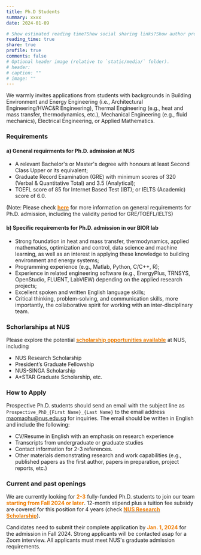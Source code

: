 ```yaml
---
title: Ph.D Students
summary: xxxx
date: 2024-01-09

# Show estimated reading time?Show social sharing links?Show author profile?Show comments?
reading_time: true
share: true  
profile: true
comments: false
# Optional header image (relative to `static/media/` folder).
# header:  
# caption: ""  
# image: "" 
---
```

We warmly invites applications from students with backgrounds in Building Environment and Energy Engineering (i.e., Architectural Engineering/HVAC&R Engineering),  Thermal Engineering (e.g., heat and mass transfer, thermodynamics, etc.), Mechanical Engineering (e.g., fluid mechanics), Electrical Engineering, or Applied Mathematics. 

### Requirements
#### a) General requirments for Ph.D. admission at NUS
* A relevant Bachelor's or Master's degree with honours at least Second Class Upper or its equivalent;
* Graduate Record Examination (GRE) with minimum scores of 320 (Verbal & Quantitative Total) and 3.5 (Analytical);
* TOEFL score of 85 for Internet Based Test (IBT); or IELTS (Academic) score of 6.0.

(Note: Please check [<span style="color:#EF7C00">**here**</span>](https://cde.nus.edu.sg/graduate/graduate-programmes-by-research/admission-requirement-2/) for more information on general requirements for Ph.D. admission, including the validity period for GRE/TOEFL/IELTS)

#### b) Specific requirements for Ph.D. admission in our BIOR lab
* Strong foundation in heat and mass transfer, thermodynamics, applied mathematics, optimization and control, data science and machine learning, as well as an interest in applying these knowledge to building environment and energy systems;
* Programming experience (e.g., Matlab, Python, C/C++, R);
* Experience in related engineering software (e.g., EnergyPlus, TRNSYS, OpenStudio, FLUENT, LabVIEW) depending on the applied research projects;
* Excellent spoken and written English language skills;
* Critical thinking, problem-solving, and communication skills, more importantly, the collaborative spirit for working with an inter-disciplinary team.

### Schorlarships at NUS
Please explore the potential [<span style="color:#EF7C00">**scholarship opportunities available**</span>](https://nusgs.nus.edu.sg/scholarships-list/) at NUS, including
- NUS Research Scholarship
- President’s Graduate Fellowship
- NUS-SINGA Scholarship
- A*STAR Graduate Scholarship, etc.

### How to Apply
Prospective Ph.D. students should send an email with the subject line as `Prospective_PhD_{First Name}_{Last Name}` to the email address <span style="color:#EF7C00">maomaohu@nus.edu.sg</span> for inquiries. The email should be written in English and include the following:
* CV/Resume in English with an emphasis on research experience
* Transcripts from undergraduate or graduate studies
* Contact information for 2-3 references.
* Other materials demonstrating research and work capabilities (e.g., published papers as the first author, papers in preparation, project reports, etc.)

### Current and past openings

We are currently looking for <span style="color:#EF7C00">**2-3**</span> fully-funded Ph.D. students to join our team <span style="color:#EF7C00">**starting from Fall 2024 or later**</span>. 12-month stipend plus a tuition fee subsidy are covered for this position for 4 years (check [<span style="color:#EF7C00">**NUS Research Scholarship**</span>](https://nusgs.nus.edu.sg/scholarships-list/)).

Candidates need to submit their complete application by <span style="color:#EF7C00">**Jan. 1, 2024**</span> for the admission in Fall 2024. Strong applicants will be contacted asap for a Zoom interview. All applicants must meet NUS's graduate admission requirements. 
